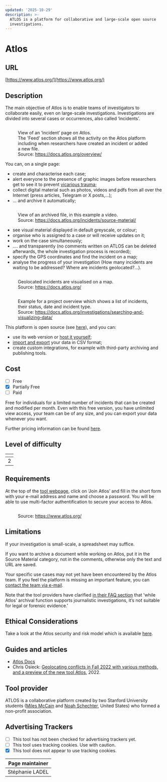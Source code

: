 ```yaml
---
updated: '2025-10-29'
description: >-
  ATLOS is a platform for collaborative and large-scale open source
  investigations.
---
```


# Atlos

## URL

[https://www.atlos.org/](https://www.atlos.org/)

## Description

The main objective of Atlos is to enable teams of investigators to collaborate easily, even on large-scale investigations. Investigations are divided into several cases or occurrences, also called ‘incidents’.

<figure><img src=".gitbook/assets/index.png" alt=""><figcaption><p>View of an ‘incident’ page on Atlos.<br>The 'Feed' section shows all the activity on the Atlos platform including when researchers have created an incident or added a new file.<br>Source: <a href="https://docs.atlos.org/overview/">https://docs.atlos.org/overview/</a></p></figcaption></figure>

You can, on a single page:

* create and characterise each case;
* alert everyone to the presence of graphic images before researchers get to see it to prevent [vicarious trauma](https://docs.atlos.org/safety-and-security/vicarious-trauma/);
* collect digital material such as photos, videos and pdfs from all over the Internet (press articles, Telegram or X posts,...);
* ... and archive it automatically;

<figure><img src=".gitbook/assets/sourcematerial.png" alt=""><figcaption><p>View of an archived file, in this example a video.<br>Source: <a href="https://docs.atlos.org/incidents/source-material/">https://docs.atlos.org/incidents/source-material/</a></p></figcaption></figure>

* see visual material displayed in default greyscale, or colour;
* organise who is assigned to a case or will receive updates on it;
* work on the case simultaneously;
* .... and transparently (no comments written on ATLOS can be deleted afterwards, the whole investigation process is recorded);
* specify the GPS coordinates and find the incident on a map;
* analyse the progress of your investigation (How many incidents are waiting to be addressed? Where are incidents geolocated?...).

<figure><img src=".gitbook/assets/map.png" alt=""><figcaption><p>Geolocated incidents are visualised on a map.<br>Source: <a href="https://docs.atlos.org/">https://docs.atlos.org/</a></p></figcaption></figure>

<figure><img src=".gitbook/assets/searchdata (1) (2).png" alt=""><figcaption><p>Example for a project overview which shows a list of incidents, their status, date and incident type.<br>Source: <a href="https://docs.atlos.org/investigations/searching-and-visualizing-data/">https://docs.atlos.org/investigations/searching-and-visualizing-data/</a></p></figcaption></figure>

This platform is open source (see [here](https://github.com/atlosdotorg/atlos)), and you can:

* use its web version or [host it yourself](https://docs.atlos.org/technical/self-hosting/);
* [import and export](https://docs.atlos.org/investigations/import-and-export-data/) your data in CSV format;
* create custom integrations, for example with third-party archiving and publishing tools.

## Cost

* [ ] Free
* [x] Partially Free
* [ ] Paid

Free for individuals for a limited number of incidents that can be created and modified per month. Even with this free version, you have unlimited view access, your team can be of any size, and you can export your data whenever you want.

Further pricing information can be found [here](https://docs.atlos.org/overview/pricing/).

## Level of difficulty

<table><thead><tr><th data-type="rating" data-max="5"></th></tr></thead><tbody><tr><td>2</td></tr></tbody></table>

## Requirements

At the top of the [tool webpage](https://www.atlos.org/), click on ‘Join Atlos’ and fill in the short form with your e-mail address and name and choose a password. You will be able to use multi-factor authentification to secure your access to Atlos.

<figure><img src=".gitbook/assets/Capture d’écran 2025-02-26 à 22.10.51.png" alt=""><figcaption><p>Source: <a href="https://www.atlos.org/">https://www.atlos.org/</a></p></figcaption></figure>

## Limitations

If your investigation is small-scale, a spreadsheet may suffice.

If you want to archive a document while working on Atlos, put it in the Source Material category, not in the comments, otherwise only the text and URL are saved.

Your specific use cases may not yet have been encountered by the Atlos team. If you feel the platform is missing an important feature, you can [contact the team via e-mail](https://www.atlos.org/#contact).

Note that the tool providers have clarified [in their FAQ section](https://www.atlos.org/) that 'while Atlos' archival function supports journalistic investigations, it’s not suitable for legal or forensic evidence.'

## Ethical Considerations

Take a look at the Atlos security and risk model which is available [here](https://docs.atlos.org/safety-and-security/risk-model/).

## Guides and articles

* [Atlos Docs](https://docs.atlos.org/)
* Chris Osieck: [Geolocating conflicts in Fall 2022 with various methods, and a preview of the new tool Atlos](https://medium.com/@chrisosieck/geolocating-conflicts-in-fall-2022-with-various-methods-and-a-preview-of-the-new-tool-atlos-ae76f86bb1a3), 2022.

## Tool provider

ATLOS is a collaborative platform created by two Stanford University students ([Miles McCain](https://github.com/milesmcc) and [Noah Schechter](https://github.com/noah-schechter), United States) who formed a non-profit association.

## Advertising Trackers

* [ ] This tool has not been checked for advertising trackers yet.
* [ ] This tool uses tracking cookies. Use with caution.
* [x] This tool does not appear to use tracking cookies.

| Page maintainer |
| --------------- |
| Stéphanie LADEL |
